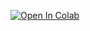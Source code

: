 [![Open In Colab](https://colab.research.google.com/assets/colab-badge.svg)](https://colab.research.google.com/github/ferrandi/PandA-bambu/blob/doc%2Ftutorial_estec/documentation/tutorial_estec_2023/bambu.ipynb)
